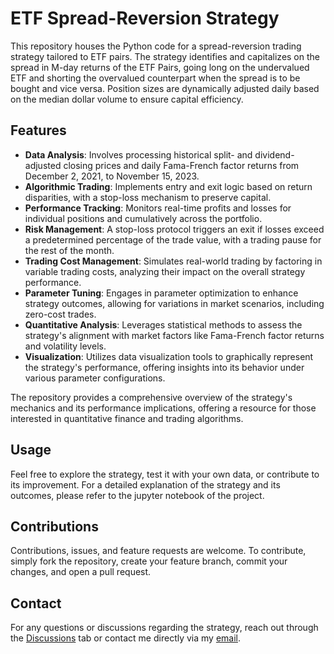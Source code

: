 # ETF Spread-Reversion Strategy

This repository houses the Python code for a spread-reversion trading strategy tailored to ETF pairs. The strategy identifies and capitalizes on the spread in M-day returns of the ETF Pairs, going long on the undervalued ETF and shorting the overvalued counterpart when the spread is to be bought and vice versa. Position sizes are dynamically adjusted daily based on the median dollar volume to ensure capital efficiency.

## Features
- **Data Analysis**: Involves processing historical split- and dividend-adjusted closing prices and daily Fama-French factor returns from December 2, 2021, to November 15, 2023.
- **Algorithmic Trading**: Implements entry and exit logic based on return disparities, with a stop-loss mechanism to preserve capital.
- **Performance Tracking**: Monitors real-time profits and losses for individual positions and cumulatively across the portfolio.
- **Risk Management**: A stop-loss protocol triggers an exit if losses exceed a predetermined percentage of the trade value, with a trading pause for the rest of the month.
- **Trading Cost Management**: Simulates real-world trading by factoring in variable trading costs, analyzing their impact on the overall strategy performance.
- **Parameter Tuning**: Engages in parameter optimization to enhance strategy outcomes, allowing for variations in market scenarios, including zero-cost trades.
- **Quantitative Analysis**: Leverages statistical methods to assess the strategy's alignment with market factors like Fama-French factor returns and volatility levels.
- **Visualization**: Utilizes data visualization tools to graphically represent the strategy's performance, offering insights into its behavior under various parameter configurations.

The repository provides a comprehensive overview of the strategy's mechanics and its performance implications, offering a resource for those interested in quantitative finance and trading algorithms.

## Usage
Feel free to explore the strategy, test it with your own data, or contribute to its improvement. For a detailed explanation of the strategy and its outcomes, please refer to the jupyter notebook of the project.

## Contributions
Contributions, issues, and feature requests are welcome. To contribute, simply fork the repository, create your feature branch, commit your changes, and open a pull request.

## Contact
For any questions or discussions regarding the strategy, reach out through the [Discussions](#discussions) tab or contact me directly via my [email](mailto:pandanihar1996@gmail.com).

<!-- Replace with actual link to the project HTML page when available -->
[Project HTML]: # (Link to the visualization section in your repository)

<!-- Replace with actual link to the Discussions page when available -->
[Discussions]: # (Link to the discussions page in your repository)
